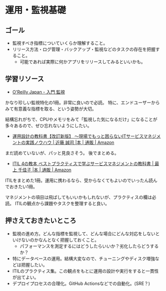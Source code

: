 # 運用・監視基礎

## ゴール

- 監視すべき指標についていくらか理解すること。
- リリース方法・ログ管理・バックアップ・監視などのタスクの存在を把握すること。
  - 可能であれば実際に何かアプリをリリースしてみるといいかも。

## 学習リソース

- [O'Reilly Japan \- 入門 監視](https://www.oreilly.co.jp/books/9784873118642/)

かなり珍しい監視特化の1冊。非常に良いので必読。
特に、エンドユーザーからみて有意義な指標を取る、という姿勢が大切。

結構忘れがちで、CPUやメモリをみて「監視した気になるだけ」になることが多々あるので、ぜひ忘れないようにしたい。

- [運用設計の教科書【改訂新版】 ～現場でもっと困らないITサービスマネジメントの実践ノウハウ \| 近藤 誠司 \|本 \| 通販 \| Amazon](https://www.amazon.co.jp/E9-81-8B-E7-94-A8-E8-A8-AD-E8-A8-88-E3-81-AE-E6-95-99-E7-A7-91-E6-9B-B8-E3-80-90-E6-94-B9-E8-A8-82/dp/4297136570/ref=dp_ob_title_bk)

まだ読めていないが、パッと見良さそう。
後でまとめる。

- [ITIL 4の教本 ベストプラクティスで学ぶサービスマネジメントの教科書 \| 最上 千佳子 \|本 \| 通販 \| Amazon](https://www.amazon.co.jp/ITIL-4%E3%81%AE%E6%95%99%E6%9C%AC-%E3%83%99%E3%82%B9%E3%83%88%E3%83%97%E3%83%A9%E3%82%AF%E3%83%86%E3%82%A3%E3%82%B9%E3%81%A7%E5%AD%A6%E3%81%B6%E3%82%B5%E3%83%BC%E3%83%93%E3%82%B9%E3%83%9E%E3%83%8D%E3%82%B8%E3%83%A1%E3%83%B3%E3%83%88%E3%81%AE%E6%95%99%E7%A7%91%E6%9B%B8-%E6%9C%80%E4%B8%8A-%E5%8D%83%E4%BD%B3%E5%AD%90/dp/4798174211/ref=sr_1_10?dib=eyJ2IjoiMSJ9.kd9x09ysoabzF_AbKxFwMte5bz_AS02ufY53jRc-vBYC5cNWI12B-WcxkYdnR9ywY3Z2QZNQ8OI6gPP5-8PYb9heYPwnkSj5NoYFuLxUXrrE-KwgF9_B_sRWoJaGE-6ecVoITmPRWY6a9lgJg8L-VC8mSOidniRPFffa967JK_PPtrRW7b8AiRMfbKJeGG4TgHWH16SKDh7sCY29M_2vcSmv4fasJ4Ckxm150AkrFYw.vD_2gdgQ55_DVHWgjdG9oabtVFWGXZcx576HdEBMQao&dib_tag=se&keywords=ITIL&qid=1714265793&s=books&sr=1-10)

ITILをまとめた1冊。運用に携わるなら、受からなくてもよいのでいったん読んでおきたい1冊。

マネジメントの項目は飛ばしてもいいかもしれないが、プラクティスの欄は必読。
ITILの観点から課題やタスクを整理すると良い。

## 押さえておきたいところ

- 監視の進め方。どんな指標を監視して、どんな場合にどんな対応をしないといけないのかなんとなく把握しておくこと。
  - パフォーマンスを測定するにはどうしたらいいか？劣化したらどうするか？
- 特にデータベースの運用。結構大変なので、チューニングやディスク増強などは把握したい。
- ITILのプラクティス集。この観点をもとに運用の設計や実行をすると一貫性が出てよい。
- デプロイプロセスの合理化。GitHub Actionsなどでの自動化。(SRE？)